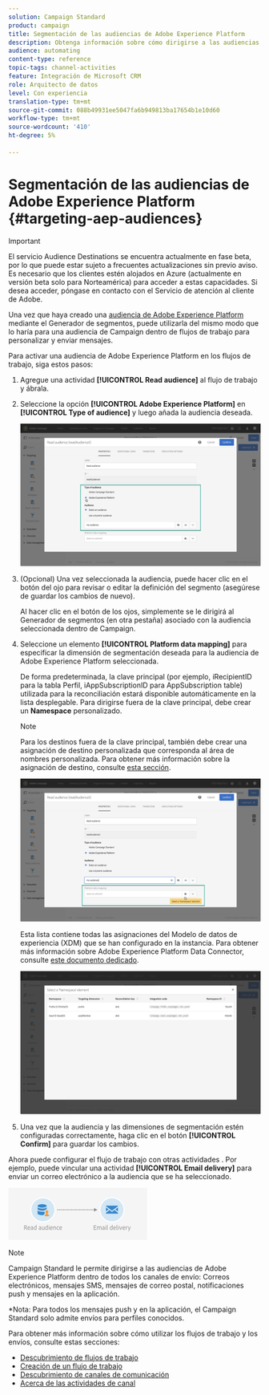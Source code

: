 ```yaml
---
solution: Campaign Standard
product: campaign
title: Segmentación de las audiencias de Adobe Experience Platform
description: Obtenga información sobre cómo dirigirse a las audiencias de Adobe Experience Platform dentro de flujos de trabajo.
audience: automating
content-type: reference
topic-tags: channel-activities
feature: Integración de Microsoft CRM
role: Arquitecto de datos
level: Con experiencia
translation-type: tm+mt
source-git-commit: 088b49931ee5047fa6b949813ba17654b1e10d60
workflow-type: tm+mt
source-wordcount: '410'
ht-degree: 5%

---
```



# Segmentación de las audiencias de Adobe Experience Platform {#targeting-aep-audiences}

>[!IMPORTANT]
>
>El servicio Audience Destinations se encuentra actualmente en fase beta, por lo que puede estar sujeto a frecuentes actualizaciones sin previo aviso. Es necesario que los clientes estén alojados en Azure (actualmente en versión beta solo para Norteamérica) para acceder a estas capacidades. Si desea acceder, póngase en contacto con el Servicio de atención al cliente de Adobe.

Una vez que haya creado una [audiencia de Adobe Experience Platform](../../integrating/using/aep-about-audience-destinations-service.md) mediante el Generador de segmentos, puede utilizarla del mismo modo que lo haría para una audiencia de Campaign dentro de flujos de trabajo para personalizar y enviar mensajes.

Para activar una audiencia de Adobe Experience Platform en los flujos de trabajo, siga estos pasos:

1. Agregue una actividad **[!UICONTROL Read audience]** al flujo de trabajo y ábrala.

1. Seleccione la opción **[!UICONTROL Adobe Experience Platform]** en **[!UICONTROL Type of audience]** y luego añada la audiencia deseada.

   ![](assets/aep_wkf_readaudience.png)

1. (Opcional) Una vez seleccionada la audiencia, puede hacer clic en el botón del ojo para revisar o editar la definición del segmento (asegúrese de guardar los cambios de nuevo).

   Al hacer clic en el botón de los ojos, simplemente se le dirigirá al Generador de segmentos (en otra pestaña) asociado con la audiencia seleccionada dentro de Campaign.

1. Seleccione un elemento **[!UICONTROL Platform data mapping]** para especificar la dimensión de segmentación deseada para la audiencia de Adobe Experience Platform seleccionada.

   De forma predeterminada, la clave principal (por ejemplo, iRecipientID para la tabla Perfil, iAppSubscriptionID para AppSubscription table) utilizada para la reconciliación estará disponible automáticamente en la lista desplegable. Para dirigirse fuera de la clave principal, debe crear un **Namespace** personalizado.

   >[!NOTE]
   >
   >Para los destinos fuera de la clave principal, también debe crear una asignación de destino personalizada que corresponda al área de nombres personalizada. Para obtener más información sobre la asignación de destino, consulte [esta sección](../../administration/using/target-mappings-in-campaign.md).

   ![](assets/aep_wkf_readaudience_namespace.png)

   Esta lista contiene todas las asignaciones del Modelo de datos de experiencia (XDM) que se han configurado en la instancia. Para obtener más información sobre Adobe Experience Platform Data Connector, consulte [este documento dedicado](../../integrating/using/aep-about-data-connector.md).

   ![](assets/aep_wkf_readaudience_namespace2.png)

1. Una vez que la audiencia y las dimensiones de segmentación estén configuradas correctamente, haga clic en el botón **[!UICONTROL Confirm]** para guardar los cambios.

Ahora puede configurar el flujo de trabajo con otras actividades . Por ejemplo, puede vincular una actividad **[!UICONTROL Email delivery]** para enviar un correo electrónico a la audiencia que se ha seleccionado.

![](assets/aep_wkf_email.png)

>[!NOTE]
>
>Campaign Standard le permite dirigirse a las audiencias de Adobe Experience Platform dentro de todos los canales de envío: Correos electrónicos, mensajes SMS, mensajes de correo postal, notificaciones push y mensajes en la aplicación.
>
>*Nota: Para todos los mensajes push y en la aplicación, el Campaign Standard solo admite envíos para perfiles conocidos.

Para obtener más información sobre cómo utilizar los flujos de trabajo y los envíos, consulte estas secciones:

* [Descubrimiento de flujos de trabajo](../../automating/using/get-started-workflows.md)
* [Creación de un flujo de trabajo](../../automating/using/building-a-workflow.md)
* [Descubrimiento de canales de comunicación](../../channels/using/get-started-communication-channels.md)
* [Acerca de las actividades de canal](../../automating/using/about-channel-activities.md)
